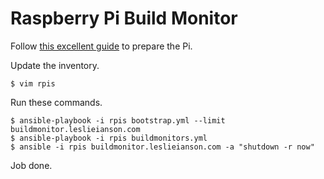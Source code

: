 # Raspberry Pi Build Monitor

Follow [this excellent guide](http://archlinuxarm.org/platforms/armv6/raspberry-pi) to prepare the Pi.

Update the inventory.

```
$ vim rpis
```

Run these commands.

```
$ ansible-playbook -i rpis bootstrap.yml --limit buildmonitor.leslieianson.com
$ ansible-playbook -i rpis buildmonitors.yml
$ ansible -i rpis buildmonitor.leslieianson.com -a "shutdown -r now"
```

Job done.
